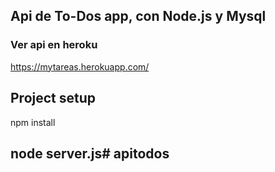 ## Api de To-Dos app, con Node.js y Mysql

### Ver api en heroku
https://mytareas.herokuapp.com/

## Project setup
npm install


## node server.js# apitodos
